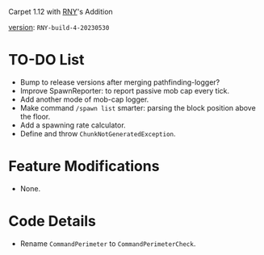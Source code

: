 Carpet 1.12 with [RNY](https://github.com/Rainyaphthyl)'s Addition

[version](src/carpet/CarpetSettings.java): `RNY-build-4-20230530`

# TO-DO List

- Bump to release versions after merging pathfinding-logger?
- Improve SpawnReporter: to report passive mob cap every tick.
- Add another mode of mob-cap logger.
- Make command `/spawn list` smarter: parsing the block position above the floor.
- Add a spawning rate calculator.
- Define and throw `ChunkNotGeneratedException`.

# Feature Modifications

- None.

# Code Details

- Rename `CommandPerimeter` to `CommandPerimeterCheck`.
